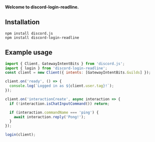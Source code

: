 **Welcome to discord-login-readline.**

## **Installation**
```
npm install discord.js
npm install discord-login-readline
```

## **Example usage**
```js
import { Client, GatewayIntentBits } from 'discord.js';
import { login } from 'discord-login-readline';
const client = new Client({ intents: [GatewayIntentBits.Guilds] });

client.on('ready', () => {
  console.log(`Logged in as ${client.user.tag}!`);
});

client.on('interactionCreate', async interaction => {
  if (!interaction.isChatInputCommand()) return;

  if (interaction.commandName === 'ping') {
    await interaction.reply('Pong!');
  }
});

login(client);
```